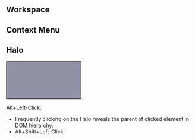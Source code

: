 


## Workspace

<script>
function open(evt) {
  lively.openWorkspace("", lively.getPosition(evt));
}
<button click={open}>Open Workspace</button>
</script>


## Context Menu

<script>
import ContextMenu from 'src/client/contextmenu.js';
function open(evt) {
  ContextMenu.openIn(document.body, evt);
}
<button click={open}>Open Context Menu</button>
</script>

## Halo


<div style="width: 200px; height: 100px; border: 1px solid black; background-color: rgba(40, 40, 80, 0.5); left: 1541px; top: 171.5px;" class="lively-content"></div>


Alt+Left-Click:

- Frequently clicking on the Halo reveals the parent of clicked element in DOM hierarchy.
- Alt+Shift+Left-Click

